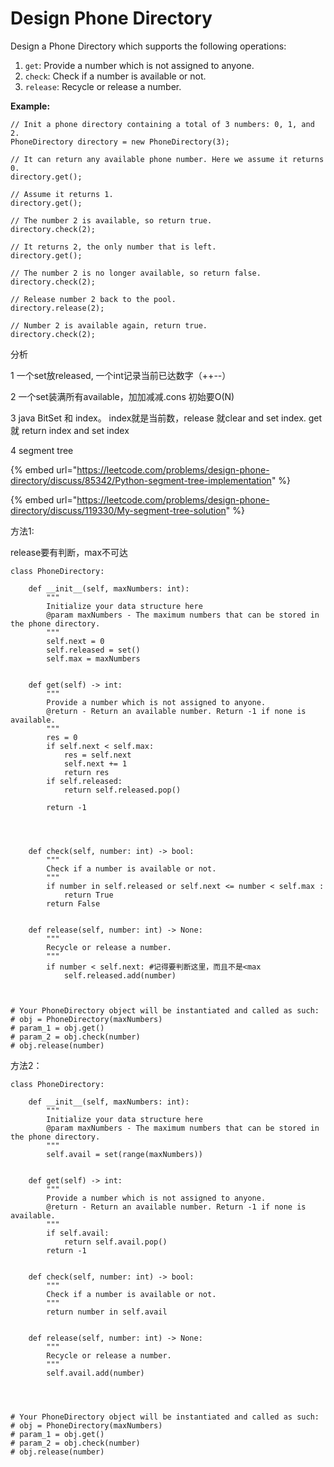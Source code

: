 # Design Phone Directory



Design a Phone Directory which supports the following operations:

1. `get`: Provide a number which is not assigned to anyone.
2. `check`: Check if a number is available or not.
3. `release`: Recycle or release a number.

**Example:**

```text
// Init a phone directory containing a total of 3 numbers: 0, 1, and 2.
PhoneDirectory directory = new PhoneDirectory(3);

// It can return any available phone number. Here we assume it returns 0.
directory.get();

// Assume it returns 1.
directory.get();

// The number 2 is available, so return true.
directory.check(2);

// It returns 2, the only number that is left.
directory.get();

// The number 2 is no longer available, so return false.
directory.check(2);

// Release number 2 back to the pool.
directory.release(2);

// Number 2 is available again, return true.
directory.check(2);
```



分析

1 一个set放released,  一个int记录当前已达数字（++--）

2 一个set装满所有available，加加减减.cons 初始要O\(N\)

3  java BitSet 和 index。 index就是当前数，release  就clear and set index. get 就 return index and set index

4 segment tree

{% embed url="https://leetcode.com/problems/design-phone-directory/discuss/85342/Python-segment-tree-implementation" %}

{% embed url="https://leetcode.com/problems/design-phone-directory/discuss/119330/My-segment-tree-solution" %}

方法1:

release要有判断，max不可达

```text
class PhoneDirectory:

    def __init__(self, maxNumbers: int):
        """
        Initialize your data structure here
        @param maxNumbers - The maximum numbers that can be stored in the phone directory.
        """
        self.next = 0
        self.released = set()
        self.max = maxNumbers
        

    def get(self) -> int:
        """
        Provide a number which is not assigned to anyone.
        @return - Return an available number. Return -1 if none is available.
        """
        res = 0
        if self.next < self.max:
            res = self.next
            self.next += 1
            return res
        if self.released:
            return self.released.pop()
        
        return -1
        
            
        

    def check(self, number: int) -> bool:
        """
        Check if a number is available or not.
        """
        if number in self.released or self.next <= number < self.max :
            return True
        return False
        

    def release(self, number: int) -> None:
        """
        Recycle or release a number.
        """
        if number < self.next: #记得要判断这里，而且不是<max
            self.released.add(number)
        


# Your PhoneDirectory object will be instantiated and called as such:
# obj = PhoneDirectory(maxNumbers)
# param_1 = obj.get()
# param_2 = obj.check(number)
# obj.release(number)
```

方法2：

```text
class PhoneDirectory:

    def __init__(self, maxNumbers: int):
        """
        Initialize your data structure here
        @param maxNumbers - The maximum numbers that can be stored in the phone directory.
        """
        self.avail = set(range(maxNumbers))
        

    def get(self) -> int:
        """
        Provide a number which is not assigned to anyone.
        @return - Return an available number. Return -1 if none is available.
        """
        if self.avail:
            return self.avail.pop()
        return -1
        

    def check(self, number: int) -> bool:
        """
        Check if a number is available or not.
        """
        return number in self.avail
        

    def release(self, number: int) -> None:
        """
        Recycle or release a number.
        """
        self.avail.add(number)
            
        


# Your PhoneDirectory object will be instantiated and called as such:
# obj = PhoneDirectory(maxNumbers)
# param_1 = obj.get()
# param_2 = obj.check(number)
# obj.release(number)
```

